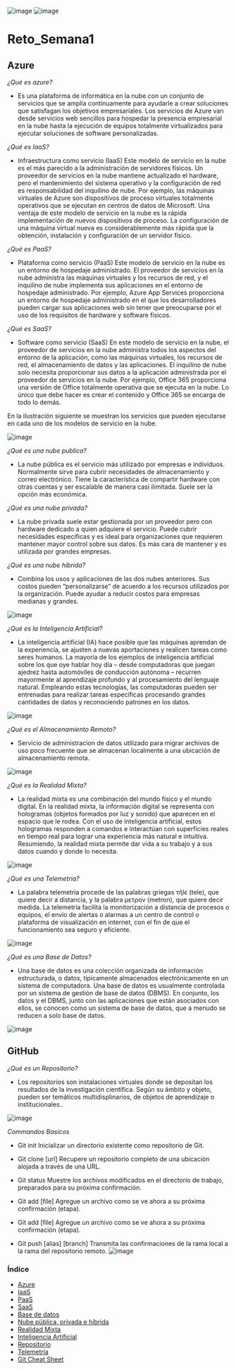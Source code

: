 ![image](https://user-images.githubusercontent.com/83606633/117081504-a0412e00-ad05-11eb-9769-4e69e5c5b43f.png) ![image](https://user-images.githubusercontent.com/83606633/117081567-c070ed00-ad05-11eb-823b-46d3e09d8673.png)


# Reto_Semana1


## **Azure**

_¿Qué es azure?_
- Es una plataforma de informática en la nube con un conjunto de servicios que se amplía continuamente para ayudarle a crear soluciones que satisfagan los objetivos empresariales. Los servicios de Azure van desde servicios web sencillos para hospedar la presencia empresarial en la nube hasta la ejecución de equipos totalmente virtualizados para ejecutar soluciones de software personalizadas.

_¿Qué es IaaS?_
- Infraestructura como servicio (IaaS)
Este modelo de servicio en la nube es el más parecido a la administración de servidores físicos. Un proveedor de servicios en la nube mantiene actualizado el hardware, pero el mantenimiento del sistema operativo y la configuración de red es responsabilidad del inquilino de nube. Por ejemplo, las máquinas virtuales de Azure son dispositivos de proceso virtuales totalmente operativos que se ejecutan en centros de datos de Microsoft. Una ventaja de este modelo de servicio en la nube es la rápida implementación de nuevos dispositivos de proceso. La configuración de una máquina virtual nueva es considerablemente más rápida que la obtención, instalación y configuración de un servidor físico.

_¿Qué es PaaS?_
- Plataforma como servicio (PaaS)
Este modelo de servicio en la nube es un entorno de hospedaje administrado. El proveedor de servicios en la nube administra las máquinas virtuales y los recursos de red, y el inquilino de nube implementa sus aplicaciones en el entorno de hospedaje administrado. Por ejemplo, Azure App Services proporciona un entorno de hospedaje administrado en el que los desarrolladores pueden cargar sus aplicaciones web sin tener que preocuparse por el uso de los requisitos de hardware y software físicos.

_¿Qué es SaaS?_
- Software como servicio (SaaS) 
En este modelo de servicio en la nube, el proveedor de servicios en la nube administra todos los aspectos del entorno de la aplicación, como las máquinas virtuales, los recursos de red, el almacenamiento de datos y las aplicaciones. El inquilino de nube solo necesita proporcionar sus datos a la aplicación administrada por el proveedor de servicios en la nube. Por ejemplo, Office 365 proporciona una versión de Office totalmente operativa que se ejecuta en la nube. Lo único que debe hacer es crear el contenido y Office 365 se encarga de todo lo demás.

En la ilustración siguiente se muestran los servicios que pueden ejecutarse en cada uno de los modelos de servicio en la nube.

![image](https://docs.microsoft.com/es-mx/learn/azure-fundamentals/intro-to-azure-fundamentals/media/iaas-paas-saas-expanded.png#lightbox)

_¿Qué es una nube publica?_
- La nube pública es el servicio más utilizado por empresas e individuos. Normalmente sirve para cubrir necesidades de almacenamiento y correo electrónico. Tiene la característica de compartir hardware con otras cuentas y ser escalable de manera casi ilimitada. Suele ser la opción más económica.

_¿Qué es una nube privada?_
- La nube privada suele estar gestionada por un proveedor pero con hardware dedicado a quien adquiere el servicio. Puede cubrir necesidades específicas y es ideal para organizaciones que requieren mantener mayor control sobre sus datos. Es más cara de mantener y es utilizada por grandes empresas.

_¿Qué es una nube híbrida?_
- Combina los usos y aplicaciones de las dos nubes anteriores. Sus costos pueden “personalizarse” de acuerdo a los recursos utilizados por la organización. Puede ayudar a reducir costos para empresas medianas y grandes.

![image](https://i.ytimg.com/vi/nZ8e8R_Wsio/maxresdefault.jpg)

_¿Qué es la Inteligencia Artificial?_
- La inteligencia artificial (IA) hace posible que las máquinas aprendan de la experiencia, se ajusten a nuevas aportaciones y realicen tareas como seres humanos. La mayoría de los ejemplos de inteligencia artificial sobre los que oye hablar hoy día – desde computadoras que juegan ajedrez hasta automóviles de conducción autónoma – recurren mayormente al aprendizaje profundo y al procesamiento del lenguaje natural. Empleando estas tecnologías, las computadoras pueden ser entrenadas para realizar tareas específicas procesando grandes cantidades de datos y reconociendo patrones en los datos. 

![image](https://i.pinimg.com/originals/72/64/ca/7264ca3d31743296ffc271e34264295b.jpg)

_¿Qué es el Almacenamiento Remoto?_
- Servicio de administracion de datos utilizado para migrar archivos de uso poco frecuente que se almacenan localmente a una ubicación de almacenamiento remota. 

![image](https://swiftsystems.com/guides-tips/wp-content/uploads/2019/06/cloud-computing-image.jpg)

_¿Qué es la Realidad Mixta?_
- La realidad mixta es una combinación del mundo físico y el mundo digital. En la realidad mixta, la información digital se representa con hologramas (objetos formados por luz y sonido) que aparecen en el espacio que le rodea. Con el uso de inteligencia artificial, estos hologramas responden a comandos e interactúan con superficies reales en tiempo real para lograr una experiencia más natural e intuitiva. Resumiendo, la realidad mixta permite dar vida a su trabajo y a sus datos cuando y donde lo necesita.

![image](https://img.blogs.es/anexom/wp-content/uploads/2017/04/realidad-virtual-slide.jpg)

_¿Qué es una Telemetria?_
- La palabra telemetría procede de las palabras griegas τῆlε (tele), que quiere decir a distancia, y la palabra μετρον (metron), que quiere decir medida. La telemetría facilita la monitorización a distancia de procesos o equipos, el envío de alertas o alarmas a un centro de control o plataforma de visualización en internet, con el fin de que el funcionamiento sea seguro y eficiente.

![image](https://media.istockphoto.com/vectors/landing-page-iot-internet-of-things-devices-and-connectivity-concepts-vector-id1137736663?k=6&m=1137736663&s=170667a&w=0&h=xlXQdRIOVIxFLAIIoYcsB-nw80LJzOzLa2NDgoT1sq8=)

_¿Qué es una Base de Datos?_
- Una base de datos es una colección organizada de información estructurada, o datos, típicamente almacenados electrónicamente en un sistema de computadora. Una base de datos es usualmente controlada por un sistema de gestión de base de datos (DBMS). En conjunto, los datos y el DBMS, junto con las aplicaciones que están asociados con ellos, se conocen como un sistema de base de datos, que a menudo se reducen a solo base de datos. 

![image](https://www.wnpower.com/blog/wp-content/uploads/sites/3/2020/03/que-es-mysql-bases-datos.png)

## **GitHub**

_¿Qué es un Repositorio?_
- Los repositorios son instalaciones virtuales donde se depositan los resultados de la investigación científica.
Según su ámbito y objeto, pueden ser temáticos multidisplinarios, de objetos de aprendizaje o institucionales.. 

![image](https://repository-images.githubusercontent.com/189103252/74400400-839c-11e9-9f25-b09075bf1aa0)

_Commandos Basicos_
- Git init
    Inicializar un directorio existente como repositorio de Git.

- Git clone [url]
    Recupere un repositorio completo de una ubicación alojada a través de una URL.

- Git status
    Muestre los archivos modificados en el directorio de trabajo, preparados para su próxima confirmación.

- Git add [file]
    Agregue un archivo como se ve ahora a su próxima confirmación (etapa).

- Git add [file]
    Agregue un archivo como se ve ahora a su próxima confirmación (etapa).

- Git push [alias] [branch]
    Transmita las confirmaciones de la rama local a la rama del repositorio remoto.
![image](https://www.hostinger.es/tutoriales/wp-content/uploads/sites/7/2017/04/comandos-de-git-1280x720.png)
### **Índice**

- [Azure](https://azure.microsoft.com/es-es/overview/what-is-azure/)
- [IaaS](https://azure.microsoft.com/es-mx/overview/what-is-iaas/)
- [PaaS](https://azure.microsoft.com/es-mx/overview/what-is-paas/)
- [SaaS](https://azure.microsoft.com/es-mx/overview/what-is-saas/)
- [Base de datos](https://www.oracle.com/mx/database/what-is-database/)
- [Nube pública, privada e híbrida](https://www.ikusiredes.com/blogs/que-es-la-nube-publica-privada-e-hibrida/)
- [Realidad Mixta](https://azure.microsoft.com/es-mx/topic/mixed-reality/)
- [Inteligencia Artificial](https://www.sas.com/es_mx/insights/analytics/what-is-artificial-intelligence.html)
- [Repositorio](http://www.bibliotecas.udec.cl/?q=content/%C2%BFqu%C3%A9-es-un-repositorio)
- [Telemetría](https://telemetrik.co/telemetria-que-es-aplicaciones-casos-de-uso/)
- [Git Cheat Sheet](https://education.github.com/git-cheat-sheet-education.pdf)
